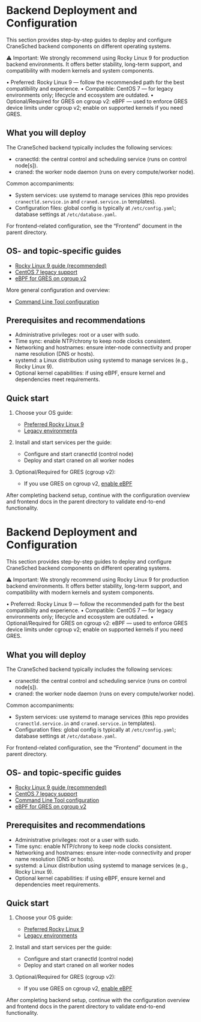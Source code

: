 # Backend Deployment and Configuration

This section provides step-by-step guides to deploy and configure CraneSched backend components on different operating systems.

⚠️ Important: We strongly recommend using Rocky Linux 9 for production backend environments. It offers better stability, long-term support, and compatibility with modern kernels and system components.

• Preferred: Rocky Linux 9 — follow the recommended path for the best compatibility and experience.
• Compatible: CentOS 7 — for legacy environments only; lifecycle and ecosystem are outdated.
• Optional/Required for GRES on cgroup v2: eBPF — used to enforce GRES device limits under cgroup v2; enable on supported kernels if you need GRES.

## What you will deploy

The CraneSched backend typically includes the following services:

- cranectld: the central control and scheduling service (runs on control node[s]).
- craned: the worker node daemon (runs on every compute/worker node).

Common accompaniments:

- System services: use systemd to manage services (this repo provides `cranectld.service.in` and `craned.service.in` templates).
- Configuration files: global config is typically at `/etc/config.yaml`; database settings at `/etc/database.yaml`.

For frontend-related configuration, see the “Frontend” document in the parent directory.

## OS- and topic-specific guides

- [Rocky Linux 9 guide (recommended)](./Backend/Rocky9.md)
- [CentOS 7 legacy support](./Backend/Centos7.md)
- [eBPF for GRES on cgroup v2](./Backend/EBPF.md)

More general configuration and overview:

- [Command Line Tool configuration](../Frontend.md)

## Prerequisites and recommendations

- Administrative privileges: root or a user with sudo.
- Time sync: enable NTP/chrony to keep node clocks consistent.
- Networking and hostnames: ensure inter-node connectivity and proper name resolution (DNS or hosts).
- systemd: a Linux distribution using systemd to manage services (e.g., Rocky Linux 9).
- Optional kernel capabilities: if using eBPF, ensure kernel and dependencies meet requirements.

## Quick start

1) Choose your OS guide:
    - [Preferred Rocky Linux 9](./Backend/Rocky9.md)
    - [Legacy environments](./Backend/Centos7.md)

2) Install and start services per the guide:
    - Configure and start cranectld (control node)
    - Deploy and start craned on all worker nodes

3) Optional/Required for GRES (cgroup v2):
    - If you use GRES on cgroup v2, [enable eBPF](./Backend/EBPF.md)

After completing backend setup, continue with the configuration overview and frontend docs in the parent directory to validate end-to-end functionality.
# Backend Deployment and Configuration

This section provides step-by-step guides to deploy and configure CraneSched backend components on different operating systems.

⚠️ Important: We strongly recommend using Rocky Linux 9 for production backend environments. It offers better stability, long-term support, and compatibility with modern kernels and system components.

• Preferred: Rocky Linux 9 — follow the recommended path for the best compatibility and experience.
• Compatible: CentOS 7 — for legacy environments only; lifecycle and ecosystem are outdated.
• Optional/Required for GRES on cgroup v2: eBPF — used to enforce GRES device limits under cgroup v2; enable on supported kernels if you need GRES.

## What you will deploy

The CraneSched backend typically includes the following services:

- cranectld: the central control and scheduling service (runs on control node[s]).
- craned: the worker node daemon (runs on every compute/worker node).

Common accompaniments:

- System services: use systemd to manage services (this repo provides `cranectld.service.in` and `craned.service.in` templates).
- Configuration files: global config is typically at `/etc/config.yaml`; database settings at `/etc/database.yaml`.

For frontend-related configuration, see the “Frontend” document in the parent directory.

## OS- and topic-specific guides

- [Rocky Linux 9 guide (recommended)](./Backend/Rocky9.md)
- [CentOS 7 legacy support](./Backend/Centos7.md)
- [Command Line Tool configuration](Frontend.md)
- [eBPF for GRES on cgroup v2](./Backend/EBPF.md)

## Prerequisites and recommendations

- Administrative privileges: root or a user with sudo.
- Time sync: enable NTP/chrony to keep node clocks consistent.
- Networking and hostnames: ensure inter-node connectivity and proper name resolution (DNS or hosts).
- systemd: a Linux distribution using systemd to manage services (e.g., Rocky Linux 9).
- Optional kernel capabilities: if using eBPF, ensure kernel and dependencies meet requirements.

## Quick start

1) Choose your OS guide:
    - [Preferred Rocky Linux 9](./Backend/Rocky9.md)
    - [Legacy environments](./Backend/Centos7.md)

2) Install and start services per the guide:
    - Configure and start cranectld (control node)
    - Deploy and start craned on all worker nodes

3) Optional/Required for GRES (cgroup v2):
    - If you use GRES on cgroup v2, [enable eBPF](./Backend/EBPF.md)

After completing backend setup, continue with the configuration overview and frontend docs in the parent directory to validate end-to-end functionality.
